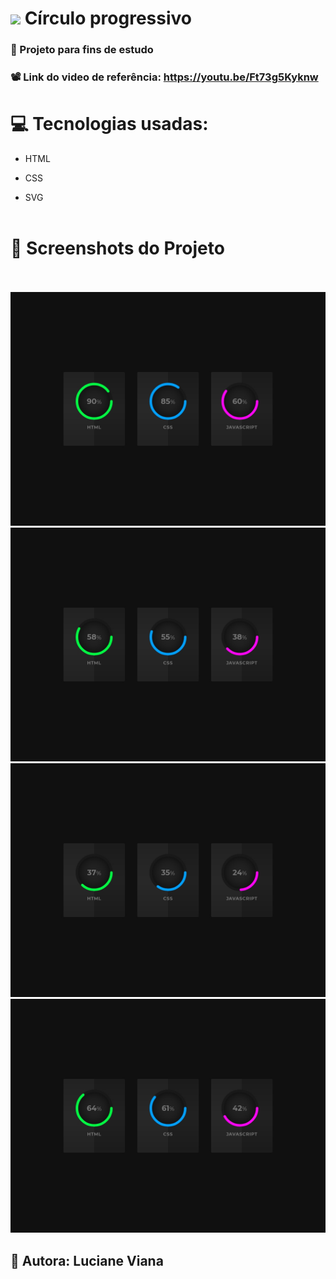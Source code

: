    #  <img src="https://github.com/everton-dgn/everton-dgn/blob/main/gif/Hi.gif?raw=true" width="30px">  Círculo progressivo 
###   :book: Projeto para fins de estudo
###   📽️ Link do video de referência: https://youtu.be/Ft73g5Kyknw
# :computer: Tecnologias usadas:


 * HTML


 * CSS


 * SVG
  <br> <br>
 #  :camera_flash: Screenshots do Projeto
 <br> <br> 
 ![Imagem do projeto](https://raw.githubusercontent.com/Lucianevianagbi/Barra-de-progresso-circular/master/screenshots/img1.jpg)
 <br>
  ![Imagem do projeto](https://raw.githubusercontent.com/Lucianevianagbi/Barra-de-progresso-circular/master/screenshots/img2.jpg)
  <br>
   ![Imagem do projeto](https://raw.githubusercontent.com/Lucianevianagbi/Barra-de-progresso-circular/master/screenshots/img3.jpg)
   <br>
    ![Imagem do projeto](https://raw.githubusercontent.com/Lucianevianagbi/Barra-de-progresso-circular/master/screenshots/img4.jpg)
<br>
## :woman: Autora:  Luciane Viana
